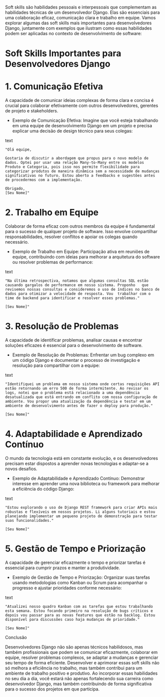 Soft skills são habilidades pessoais e interpessoais que complementam as habilidades técnicas de um desenvolvedor Django. Elas são essenciais para uma colaboração eficaz, comunicação clara e trabalho em equipe. Vamos explorar algumas das soft skills mais importantes para desenvolvedores Django, juntamente com exemplos que ilustram como essas habilidades podem ser aplicadas no contexto de desenvolvimento de software:

# Soft Skills Importantes para Desenvolvedores Django
# 1. Comunicação Efetiva

A capacidade de comunicar ideias complexas de forma clara e concisa é crucial para colaborar efetivamente com outros desenvolvedores, gerentes de projeto e stakeholders.

- Exemplo de Comunicação Efetiva:
Imagine que você esteja trabalhando em uma equipe de desenvolvimento Django em um projeto e precisa explicar uma decisão de design técnico para seus colegas:

text

    "Olá equipe,

    Gostaria de discutir a abordagem que propus para o novo modelo de dados. Optei por usar uma relação Many-to-Many entre os modelos Produto e Categoria, pois isso nos permite flexibilidade para categorizar produtos de maneira dinâmica sem a necessidade de mudanças significativas no futuro. Estou aberto a feedbacks e sugestões antes de procedermos com a implementação.

    Obrigado,
    [Seu Nome]"

# 2. Trabalho em Equipe

Colaborar de forma eficaz com outros membros da equipe é fundamental para o sucesso de qualquer projeto de software. Isso envolve compartilhar responsabilidades, resolver conflitos e apoiar os colegas quando necessário.

- Exemplo de Trabalho em Equipe:
Participação ativa em reuniões de equipe, contribuindo com ideias para melhorar a arquitetura do software ou resolver problemas de performance:

text

    "Na última retrospectiva, notamos que algumas consultas SQL estão causando gargalos de performance em nosso sistema. Proponho   que revisemos nossas consultas e consideremos o uso de índices no banco de dados para otimizar a velocidade de resposta. Vou  trabalhar com o time de backend para identificar e resolver esses problemas."

    [Seu Nome]"

# 3. Resolução de Problemas

A capacidade de identificar problemas, analisar causas e encontrar soluções eficazes é essencial para o desenvolvimento de software.

- Exemplo de Resolução de Problemas:
Enfrentar um bug complexo em um código Django e documentar o processo de investigação e resolução para compartilhar com a equipe:

text

    "Identifiquei um problema em nosso sistema onde certas requisições API estão retornando um erro 500 de forma intermitente. Ao revisar os logs, notei que o problema está relacionado a uma dependência desatualizada que está entrando em conflito com nossa configuração de ambiente. Vou propor uma atualização da dependência e testar em um ambiente de desenvolvimento antes de fazer o deploy para produção."

    [Seu Nome]"

# 4. Adaptabilidade e Aprendizado Contínuo

O mundo da tecnologia está em constante evolução, e os desenvolvedores precisam estar dispostos a aprender novas tecnologias e adaptar-se a novos desafios.

- Exemplo de Adaptabilidade e Aprendizado Contínuo:
Demonstrar interesse em aprender uma nova biblioteca ou framework para melhorar a eficiência do código Django:

text

    "Estou explorando o uso de Django REST framework para criar APIs mais robustas e flexíveis em nossos projetos. Li alguns tutoriais e estou planejando implementar um pequeno projeto de demonstração para testar suas funcionalidades."

    [Seu Nome]"

# 5. Gestão de Tempo e Priorização

A capacidade de gerenciar eficazmente o tempo e priorizar tarefas é essencial para cumprir prazos e manter a produtividade.

- Exemplo de Gestão de Tempo e Priorização:
Organizar suas tarefas usando metodologias como Kanban ou Scrum para acompanhar o progresso e ajustar prioridades conforme necessário:

text

    "Atualizei nosso quadro Kanban com as tarefas que estou trabalhando esta semana. Estou focando primeiro na resolução de bugs críticos e depois vou passar para as novas features que estão na backlog. Estou disponível para discussões caso haja mudanças de prioridade."

    [Seu Nome]"

Conclusão

Desenvolvedores Django não são apenas técnicos habilidosos, mas também profissionais que podem se comunicar eficazmente, colaborar em equipe, resolver problemas complexos, se adaptar a mudanças e gerenciar seu tempo de forma eficiente. Desenvolver e aprimorar essas soft skills não só melhora a eficiência no trabalho, mas também contribui para um ambiente de trabalho positivo e produtivo. Ao incorporar essas habilidades no seu dia a dia, você estará não apenas fortalecendo sua carreira como desenvolvedor Django, mas também contribuindo de forma significativa para o sucesso dos projetos em que participa.
